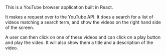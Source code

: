 This is a YouTube browser application built in React.

It makes a request over to the YouTube API. It does a search for a list of videos matching a search term, and show the videos on the right hand side of the screen.

A user can then click on one of these videos and can click on a play button and play the video. It will also show them a title and a description of the video.
